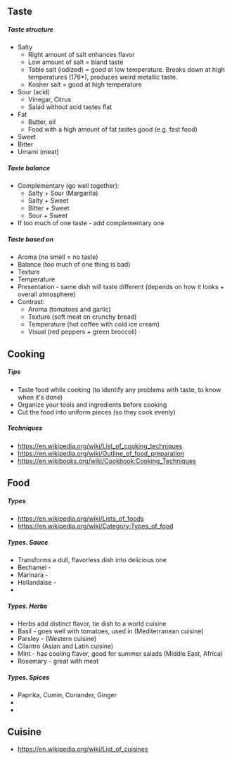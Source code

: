 ## Taste
##### Taste structure
* Salty
    * Right amount of salt enhances flavor
    * Low amount of salt = bland taste
    * Table salt (iodized) = good at low temperature. Breaks down at high temperatures (176*), produces weird metallic taste.
    * Kosher salt = good at high temperature
* Sour (acid)
    * Vinegar, Citrus
    * Salad without acid tastes flat
* Fat
    * Butter, oil
    * Food with a high amount of fat tastes good (e.g. fast food)
* Sweet
* Bitter
* Umami (meat)
##### Taste balance
* Complementary (go well together):
    * Salty + Sour (Margarita)
    * Salty + Sweet
    * Bitter + Sweet
    * Sour + Sweet
* If too much of one taste - add complementary one
##### Taste based on
* Aroma (no smell = no taste)
* Balance (too much of one thing is bad)
* Texture
* Temperature
* Presentation - same dish will taste different (depends on how it looks + overall atmosphere)
* Contrast:
    * Aroma (tomatoes and garlic)
    * Texture (soft meat on crunchy bread)
    * Temperature (hot coffee with cold ice cream)
    * Visual (red peppers + green broccoli) 

## Cooking
##### Tips
* Taste food while cooking (to identify any problems with taste, to know when it's done)
* Organize your tools and ingredients before cooking
* Cut the food into uniform pieces (so they cook evenly)
##### Techniques
* https://en.wikipedia.org/wiki/List_of_cooking_techniques
* https://en.wikipedia.org/wiki/Outline_of_food_preparation
* https://en.wikibooks.org/wiki/Cookbook:Cooking_Techniques

## Food
##### Types
* https://en.wikipedia.org/wiki/Lists_of_foods
* https://en.wikipedia.org/wiki/Category:Types_of_food
##### Types. Sauce
* Transforms a dull, flavorless dish into delicious one
* Bechamel - 
* Marinara - 
* Hollandaise - 
* 
##### Types. Herbs
* Herbs add distinct flavor, tie dish to a world cuisine
* Basil - goes well with tomatoes, used in (Mediterranean cuisine)
* Parsley - (Western cuisine)
* Cilantro (Asian and Latin cuisine)
* Mint - has cooling flavor, good for summer salads (Middle East, Africa)
* Rosemary - great with meat
##### Types. Spices
* Paprika, Cumin, Coriander, Ginger 
* 
* 


## Cuisine
* https://en.wikipedia.org/wiki/List_of_cuisines
